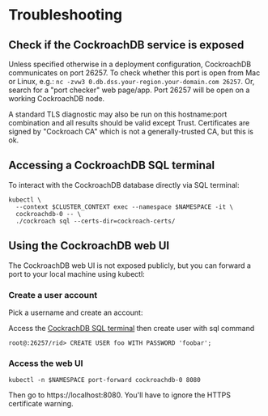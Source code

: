 # Troubleshooting

## Check if the CockroachDB service is exposed

Unless specified otherwise in a deployment configuration, CockroachDB
communicates on port 26257.  To check whether this port is open from Mac or
Linux, e.g.: `nc -zvw3 0.db.dss.your-region.your-domain.com 26257`.  Or, search
for a "port checker" web page/app.  Port 26257 will be open on a working
CockroachDB node.

A standard TLS diagnostic may also be run on this hostname:port combination and
all results should be valid except Trust.  Certificates are signed by
"Cockroach CA" which is not a generally-trusted CA, but this is ok.

## Accessing a CockroachDB SQL terminal

To interact with the CockroachDB database directly via SQL terminal:

```
kubectl \
  --context $CLUSTER_CONTEXT exec --namespace $NAMESPACE -it \
  cockroachdb-0 -- \
  ./cockroach sql --certs-dir=cockroach-certs/
```

## Using the CockroachDB web UI

The CockroachDB web UI is not exposed publicly, but you can forward a port to
your local machine using kubectl:

### Create a user account

Pick a username and create an account:

Access the [CockrachDB SQL terminal](#accessing-a-cockroachdb-sql-terminal) then create user with sql command

    root@:26257/rid> CREATE USER foo WITH PASSWORD 'foobar';

### Access the web UI

    kubectl -n $NAMESPACE port-forward cockroachdb-0 8080

Then go to https://localhost:8080. You'll have to ignore the HTTPS certificate
warning.
